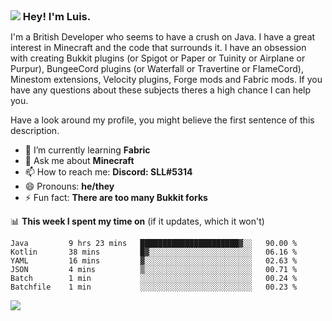 <h3 style="margin: auto;"><img src="https://avatars.githubusercontent.com/u/39528861?s=48&v=4" ></img> Hey! I'm Luis.</h3>

I'm a British Developer who seems to have a crush on Java. I have a great interest in Minecraft and the code that surrounds it. I have an obsession with creating Bukkit plugins (or Spigot or Paper or Tuinity or Airplane or Purpur), BungeeCord plugins (or Waterfall or Travertine or FlameCord), Minestom extensions, Velocity plugins, Forge mods and Fabric mods. If you have any questions about these subjects theres a high chance I can help you.
  
Have a look around my profile, you might believe the first sentence of this description.

- 🌱 I’m currently learning **Fabric**
- 💬 Ask me about **Minecraft**
- 📫 How to reach me: **Discord: SLL#5314**
- 😄 Pronouns: **he/they**
- ⚡ Fun fact: **There are too many Bukkit forks**

📊 **This week I spent my time on** (if it updates, which it won't)
<!--START_SECTION:waka-->

```text
Java         9 hrs 23 mins   ██████████████████████▓░░   90.00 %
Kotlin       38 mins         █▓░░░░░░░░░░░░░░░░░░░░░░░   06.16 %
YAML         16 mins         ▓░░░░░░░░░░░░░░░░░░░░░░░░   02.63 %
JSON         4 mins          ▒░░░░░░░░░░░░░░░░░░░░░░░░   00.71 %
Batch        1 min           ░░░░░░░░░░░░░░░░░░░░░░░░░   00.24 %
Batchfile    1 min           ░░░░░░░░░░░░░░░░░░░░░░░░░   00.23 %
```

<!--END_SECTION:waka-->

<a href="https://sllcoding.dev"><img src="https://github-readme-stats.vercel.app/api?username=SLLCoding&show_icons=true&theme=great-gatsby" /></a>
